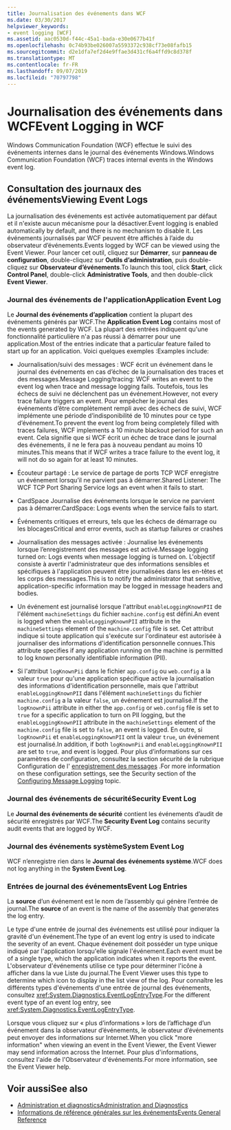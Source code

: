 ```yaml
---
title: Journalisation des événements dans WCF
ms.date: 03/30/2017
helpviewer_keywords:
- event logging [WCF]
ms.assetid: aac0530d-f44c-45a1-bada-e30e0677b41f
ms.openlocfilehash: 0c74b93be026007a5593372c938cf73e08fafb15
ms.sourcegitcommit: d2e1dfa7ef2d4e9ffae3d431cf6a4ffd9c8d378f
ms.translationtype: MT
ms.contentlocale: fr-FR
ms.lasthandoff: 09/07/2019
ms.locfileid: "70797798"
---
```

# <a name="event-logging-in-wcf"></a><span data-ttu-id="3f604-102">Journalisation des événements dans WCF</span><span class="sxs-lookup"><span data-stu-id="3f604-102">Event Logging in WCF</span></span>
<span data-ttu-id="3f604-103">Windows Communication Foundation (WCF) effectue le suivi des événements internes dans le journal des événements Windows.</span><span class="sxs-lookup"><span data-stu-id="3f604-103">Windows Communication Foundation (WCF) traces internal events in the Windows event log.</span></span>  
  
## <a name="viewing-event-logs"></a><span data-ttu-id="3f604-104">Consultation des journaux des événements</span><span class="sxs-lookup"><span data-stu-id="3f604-104">Viewing Event Logs</span></span>  
 <span data-ttu-id="3f604-105">La journalisation des événements est activée automatiquement par défaut et il n'existe aucun mécanisme pour la désactiver.</span><span class="sxs-lookup"><span data-stu-id="3f604-105">Event logging is enabled automatically by default, and there is no mechanism to disable it.</span></span> <span data-ttu-id="3f604-106">Les événements journalisés par WCF peuvent être affichés à l’aide du observateur d’événements.</span><span class="sxs-lookup"><span data-stu-id="3f604-106">Events logged by WCF can be viewed using the Event Viewer.</span></span> <span data-ttu-id="3f604-107">Pour lancer cet outil, cliquez sur **Démarrer**, sur **panneau de configuration**, double-cliquez sur **Outils d’administration**, puis double-cliquez sur **Observateur d’événements**.</span><span class="sxs-lookup"><span data-stu-id="3f604-107">To launch this tool, click **Start**, click **Control Panel**, double-click **Administrative Tools**, and then double-click **Event Viewer**.</span></span>  
  
### <a name="application-event-log"></a><span data-ttu-id="3f604-108">Journal des événements de l'application</span><span class="sxs-lookup"><span data-stu-id="3f604-108">Application Event Log</span></span>  
 <span data-ttu-id="3f604-109">Le **Journal des événements d’application** contient la plupart des événements générés par WCF.</span><span class="sxs-lookup"><span data-stu-id="3f604-109">The **Application Event Log** contains most of the events generated by WCF.</span></span> <span data-ttu-id="3f604-110">La plupart des entrées indiquent qu'une fonctionnalité particulière n'a pas réussi à démarrer pour une application.</span><span class="sxs-lookup"><span data-stu-id="3f604-110">Most of the entries indicate that a particular feature failed to start up for an application.</span></span> <span data-ttu-id="3f604-111">Voici quelques exemples :</span><span class="sxs-lookup"><span data-stu-id="3f604-111">Examples include:</span></span>  
  
- <span data-ttu-id="3f604-112">Journalisation/suivi des messages : WCF écrit un événement dans le journal des événements en cas d’échec de la journalisation des traces et des messages.</span><span class="sxs-lookup"><span data-stu-id="3f604-112">Message Logging/tracing: WCF writes an event to the event log when trace and message logging fails.</span></span> <span data-ttu-id="3f604-113">Toutefois, tous les échecs de suivi ne déclenchent pas un événement.</span><span class="sxs-lookup"><span data-stu-id="3f604-113">However, not every trace failure triggers an event.</span></span> <span data-ttu-id="3f604-114">Pour empêcher le journal des événements d’être complètement rempli avec des échecs de suivi, WCF implémente une période d’indisponibilité de 10 minutes pour ce type d’événement.</span><span class="sxs-lookup"><span data-stu-id="3f604-114">To prevent the event log from being completely filled with traces failures, WCF implements a 10 minute blackout period for such an event.</span></span> <span data-ttu-id="3f604-115">Cela signifie que si WCF écrit un échec de trace dans le journal des événements, il ne le fera pas à nouveau pendant au moins 10 minutes.</span><span class="sxs-lookup"><span data-stu-id="3f604-115">This means that if WCF writes a trace failure to the event log, it will not do so again for at least 10 minutes.</span></span>  
  
- <span data-ttu-id="3f604-116">Écouteur partagé : Le service de partage de ports TCP WCF enregistre un événement lorsqu’il ne parvient pas à démarrer.</span><span class="sxs-lookup"><span data-stu-id="3f604-116">Shared Listener: The WCF TCP Port Sharing Service logs an event when it fails to start.</span></span>  
  
- <span data-ttu-id="3f604-117">CardSpace Journalise des événements lorsque le service ne parvient pas à démarrer.</span><span class="sxs-lookup"><span data-stu-id="3f604-117">CardSpace: Logs events when the service fails to start.</span></span>  
  
- <span data-ttu-id="3f604-118">Événements critiques et erreurs, tels que les échecs de démarrage ou les blocages</span><span class="sxs-lookup"><span data-stu-id="3f604-118">Critical and error events, such as startup failures or crashes</span></span>  
  
- <span data-ttu-id="3f604-119">Journalisation des messages activée : Journalise les événements lorsque l’enregistrement des messages est activé.</span><span class="sxs-lookup"><span data-stu-id="3f604-119">Message logging turned on: Logs events when message logging is turned on.</span></span> <span data-ttu-id="3f604-120">L'objectif consiste à avertir l'administrateur que des informations sensibles et spécifiques à l'application peuvent être journalisées dans les en-têtes et les corps des messages.</span><span class="sxs-lookup"><span data-stu-id="3f604-120">This is to notify the administrator that sensitive, application-specific information may be logged in message headers and bodies.</span></span>  
  
- <span data-ttu-id="3f604-121">Un événement est journalisé lorsque l'attribut `enableLoggingKnownPII` de l'élément `machineSettings` du fichier `machine.config` est défini.</span><span class="sxs-lookup"><span data-stu-id="3f604-121">An event is logged when the `enableLoggingKnownPII` attribute in the `machineSettings` element of the `machine.config` file is set.</span></span> <span data-ttu-id="3f604-122">Cet attribut indique si toute application qui s'exécute sur l'ordinateur est autorisée à journaliser des informations d'identification personnelle connues.</span><span class="sxs-lookup"><span data-stu-id="3f604-122">This attribute specifies if any application running on the machine is permitted to log known personally identifiable information (PII).</span></span>  
  
- <span data-ttu-id="3f604-123">Si l'attribut `logKnownPii` dans le fichier `app.config` ou `web.config` a la valeur `true` pour qu'une application spécifique active la journalisation des informations d'identification personnelle, mais que l'attribut `enableLoggingKnownPII` dans l'élément `machineSettings` du fichier `machine.config` a la valeur `false`, un événement est journalisé.</span><span class="sxs-lookup"><span data-stu-id="3f604-123">If the `logKnownPii` attribute in either the `app.config` or `web.config` file is set to `true` for a specific application to turn on PII logging, but the `enableLoggingKnownPII` attribute in the `machineSettings` element of the `machine.config` file is set to `false`, an event is logged.</span></span> <span data-ttu-id="3f604-124">En outre, si `logKnownPii` et `enableLoggingKnownPII` ont la valeur `true`, un événement est journalisé.</span><span class="sxs-lookup"><span data-stu-id="3f604-124">In addition, if both `logKnownPii` and `enableLoggingKnownPII` are set to `true`, and event is logged.</span></span> <span data-ttu-id="3f604-125">Pour plus d’informations sur ces paramètres de configuration, consultez la section sécurité de la rubrique Configuration de l' [enregistrement des messages](../configuring-message-logging.md) .</span><span class="sxs-lookup"><span data-stu-id="3f604-125">For more information on these configuration settings, see the Security section of the [Configuring Message Logging](../configuring-message-logging.md) topic.</span></span>  
  
### <a name="security-event-log"></a><span data-ttu-id="3f604-126">Journal des événements de sécurité</span><span class="sxs-lookup"><span data-stu-id="3f604-126">Security Event Log</span></span>  
 <span data-ttu-id="3f604-127">Le **Journal des événements de sécurité** contient les événements d’audit de sécurité enregistrés par WCF.</span><span class="sxs-lookup"><span data-stu-id="3f604-127">The **Security Event Log** contains security audit events that are logged by WCF.</span></span>  
  
### <a name="system-event-log"></a><span data-ttu-id="3f604-128">Journal des événements système</span><span class="sxs-lookup"><span data-stu-id="3f604-128">System Event Log</span></span>  
 <span data-ttu-id="3f604-129">WCF n’enregistre rien dans le **Journal des événements système**.</span><span class="sxs-lookup"><span data-stu-id="3f604-129">WCF does not log anything in the **System Event Log**.</span></span>  
  
### <a name="event-log-entries"></a><span data-ttu-id="3f604-130">Entrées de journal des événements</span><span class="sxs-lookup"><span data-stu-id="3f604-130">Event Log Entries</span></span>  
 <span data-ttu-id="3f604-131">La **source** d’un événement est le nom de l’assembly qui génère l’entrée de journal.</span><span class="sxs-lookup"><span data-stu-id="3f604-131">The **source** of an event is the name of the assembly that generates the log entry.</span></span>  
  
 <span data-ttu-id="3f604-132">Le type d'une entrée de journal des événements est utilisé pour indiquer la gravité d'un événement.</span><span class="sxs-lookup"><span data-stu-id="3f604-132">The type of an event log entry is used to indicate the severity of an event.</span></span> <span data-ttu-id="3f604-133">Chaque événement doit posséder un type unique indiqué par l'application lorsqu'elle signale l'événement.</span><span class="sxs-lookup"><span data-stu-id="3f604-133">Each event must be of a single type, which the application indicates when it reports the event.</span></span> <span data-ttu-id="3f604-134">L'observateur d'événements utilise ce type pour déterminer l'icône à afficher dans la vue Liste du journal.</span><span class="sxs-lookup"><span data-stu-id="3f604-134">The Event Viewer uses this type to determine which icon to display in the list view of the log.</span></span> <span data-ttu-id="3f604-135">Pour connaître les différents types d'événements d'une entrée de journal des événements, consultez <xref:System.Diagnostics.EventLogEntryType>.</span><span class="sxs-lookup"><span data-stu-id="3f604-135">For the different event type of an event log entry, see <xref:System.Diagnostics.EventLogEntryType>.</span></span>  
  
 <span data-ttu-id="3f604-136">Lorsque vous cliquez sur « plus d’informations » lors de l’affichage d’un événement dans la observateur d’événements, le observateur d’événements peut envoyer des informations sur Internet.</span><span class="sxs-lookup"><span data-stu-id="3f604-136">When you click "more information" when viewing an event in the Event Viewer, the Event Viewer may send information across the Internet.</span></span> <span data-ttu-id="3f604-137">Pour plus d'informations, consultez l'aide de l'Observateur d'événements.</span><span class="sxs-lookup"><span data-stu-id="3f604-137">For more information, see the Event Viewer help.</span></span>  
  
## <a name="see-also"></a><span data-ttu-id="3f604-138">Voir aussi</span><span class="sxs-lookup"><span data-stu-id="3f604-138">See also</span></span>

- [<span data-ttu-id="3f604-139">Administration et diagnostics</span><span class="sxs-lookup"><span data-stu-id="3f604-139">Administration and Diagnostics</span></span>](../index.md)
- [<span data-ttu-id="3f604-140">Informations de référence générales sur les événements</span><span class="sxs-lookup"><span data-stu-id="3f604-140">Events General Reference</span></span>](events-general-reference.md)
